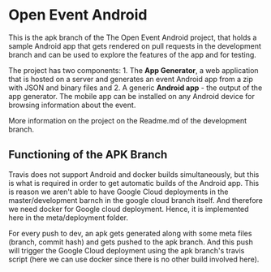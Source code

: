 # Open Event Android

This is the apk branch of the The Open Event Android project, that holds a sample Android app that gets rendered on pull requests in the development branch and can be used to explore the features of the app and for testing.

The project has two components: 1. The **App Generator**, a web application that is hosted on a server and generates an event Android app from a zip with JSON and binary files and 2. A generic **Android app** - the output of the app generator. The mobile app can be installed on any Android device for browsing information about the event.

More information on the project on the Readme.md of the development branch.

## Functioning of the APK Branch

Travis does not support Android and docker builds simultaneously, but this is what is required in order to get automatic builds of the Android app. This is reason we aren't able to have Google Cloud deployments in the master/development barnch in the google cloud branch itself. And therefore we need docker for Google cloud deployment. Hence, it is implemented here in the meta/deployment folder.

For every push to dev, an apk gets generated along with some meta files (branch, commit hash) and gets pushed to the apk branch. And this push will trigger the Google Cloud deployment using the apk branch's travis script (here we can use docker since there is no other build involved here).
